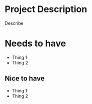 # Project Description
Describe

# Needs to have
- Thing 1
- Thing 2


## Nice to have
- Thing 1
- Thing 2
